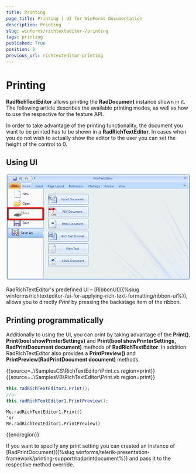 ```yaml
---
title: Printing
page_title: Printing | UI for WinForms Documentation
description: Printing
slug: winforms/richtexteditor-/printing
tags: printing
published: True
position: 8
previous_url: richtexteditor-printing
---
```


# Printing

__RadRichTextEditor__ allows printing the __RadDocument__ instance shown in it. The following article describes the available printing modes, as well as how to use the respective for the feature API.
      

In order to take advantage of the printing functionality, the document you want to be printed has to be shown in a __RadRichTextEditor__. In cases when you do not wish to actually show the editor to the user you can set the height of the control to 0.
      

## Using UI 
![richtexteditor-printing 001](images/richtexteditor-printing001.png)

RadRichTextEditor's predefined UI – [RibbonUI]({%slug winforms/richtexteditor-/ui-for-applying-rich-text-formatting/ribbon-ui%}), allows you to directly *Print* by pressing the backstage item of the ribbon.
        

## Printing programmatically

Additionally to using the UI, you can print by taking advantage of the __Print()__,  __Print(bool showPrinterSettings)__ and __Print(bool showPrinterSettings, RadPrintDocument document)__ methods of  __RadRichTextEditor__. In addition RadRichTextEditor also provides a __PrintPreview()__ and __PrintPreview(RadPrintDocument document)__ methods.         


{{source=..\SamplesCS\RichTextEditor\Print.cs region=print}} 
{{source=..\SamplesVB\RichTextEditor\Print.vb region=print}} 

````C#
this.radRichTextEditor1.Print();
//or
this.radRichTextEditor1.PrintPreview();

````
````VB.NET
Me.radRichTextEditor1.Print()
'or
Me.radRichTextEditor1.PrintPreview()

````

{{endregion}} 

If you want to specify any print setting you can created an instance of [RadPrintDocument]({%slug winforms/telerik-presentation-framework/printing-support/radprintdocument%}) and pass it to the respective method override.
        
